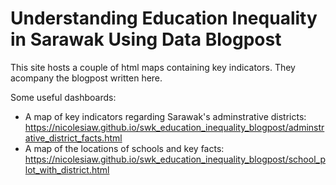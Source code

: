 # Understanding Education Inequality in Sarawak Using Data Blogpost

This site hosts a couple of html maps containing key indicators. They acompany the blogpost written here.

Some useful dashboards:
- A map of key indicators regarding Sarawak's adminstrative districts: https://nicolesiaw.github.io/swk_education_inequality_blogpost/adminstrative_district_facts.html
- A map of the locations of schools and key facts: https://nicolesiaw.github.io/swk_education_inequality_blogpost/school_plot_with_district.html

